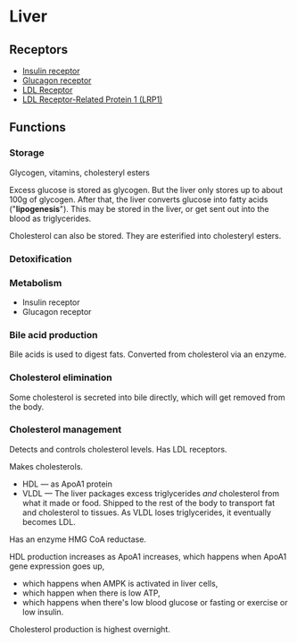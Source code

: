 # Liver

## Receptors

- [Insulin receptor]()
- [Glucagon receptor]()
- [LDL Receptor]()
- [LDL Receptor-Related Protein 1 (LRP1)]()

## Functions

### Storage

Glycogen, vitamins, cholesteryl esters

Excess glucose is stored as glycogen. But the liver only stores up to about 100g of glycogen. After that, the liver converts glucose into fatty acids ("**lipogenesis**"). This may be stored in the liver, or get sent out into the blood as triglycerides.

Cholesterol can also be stored. They are esterified into cholesteryl esters.

### Detoxification

### Metabolism

* Insulin receptor
* Glucagon receptor

### Bile acid production

Bile acids is used to digest fats. Converted from cholesterol via an enzyme. 

### Cholesterol elimination

Some cholesterol is secreted into bile directly, which will get removed from the body.

### Cholesterol management

Detects and controls cholesterol levels. Has LDL receptors.

Makes cholesterols.

* HDL — as ApoA1 protein
* VLDL — The liver packages excess triglycerides _and_ cholesterol from what it made or food. Shipped to the rest of the body to transport fat and cholesterol to tissues. As VLDL loses triglycerides, it eventually becomes LDL.

Has an enzyme HMG CoA reductase.

HDL production increases as ApoA1 increases,
which happens when ApoA1 gene expression goes up,
* which happens when AMPK is activated in liver cells,
* which happen when there is low ATP,
* which happens when there's low blood glucose or fasting or exercise or low insulin. 

Cholesterol production is highest overnight.
